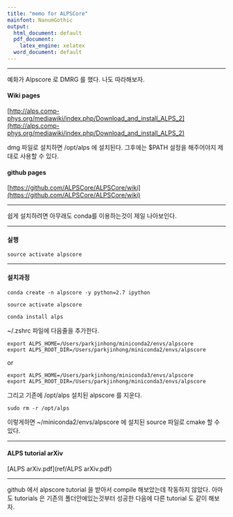 ```yaml
---
title: "memo for ALPSCore"
mainfont: NanumGothic
output:
  html_document: default
  pdf_document:
    latex_engine: xelatex
  word_document: default
---
```






***

예화가 Alpscore 로 DMRG 를 했다. 나도 따라해보자. 

#### Wiki pages

[http://alps.comp-phys.org/mediawiki/index.php/Download_and_install_ALPS_2](http://alps.comp-phys.org/mediawiki/index.php/Download_and_install_ALPS_2)

dmg 파일로 설치하면 /opt/alps 에 설치된다. 그후에는 $PATH 설정을 해주어야지 제대로 사용할 수 있다.


#### github pages

[https://github.com/ALPSCore/ALPSCore/wiki](https://github.com/ALPSCore/ALPSCore/wiki)


***


쉽게 설치하려면 아무래도 conda를 이용하는것이 제일 나아보인다. 


***

#### 실행

```
source activate alpscore
```



***

#### 설치과정

```
conda create -n alpscore -y python=2.7 ipython
```

```
source activate alpscore
```

```
conda install alps
```


~/.zshrc 파일에 다음줄을 추가한다. 
```
export ALPS_HOME=/Users/parkjinhong/miniconda2/envs/alpscore
export ALPS_ROOT_DIR=/Users/parkjinhong/miniconda2/envs/alpscore
```

or
```
export ALPS_HOME=/Users/parkjinhong/miniconda3/envs/alpscore
export ALPS_ROOT_DIR=/Users/parkjinhong/miniconda3/envs/alpscore
```

그리고 기존에 /opt/alps 설치된 alpscore 를 지운다.

```
sudo rm -r /opt/alps
```

이렇게하면 ~/miniconda2/envs/alpscore 에 설치된 source 파일로 cmake 할 수 있다. 


***

#### ALPS tutorial arXiv

[ALPS arXiv.pdf](ref/ALPS arXiv.pdf)


***

github 에서 alpscore tutorial 을 받아서 compile 해보았는데 작동하지 않았다. 아마도 tutorials 은 기존의 폴더안에있는것부터 성공한 다음에 다른 tutorial 도 같이 해보자.
